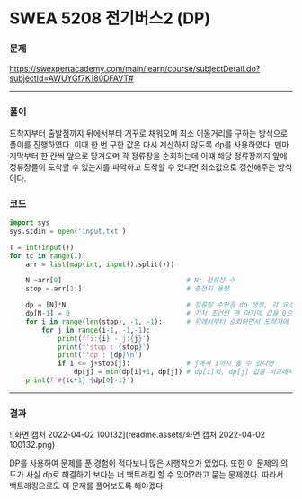 # SWEA 5208  전기버스2 (DP)



### 문제 

https://swexpertacademy.com/main/learn/course/subjectDetail.do?subjectId=AWUYGf7K180DFAVT#

<hr>




### 풀이

도착지부터 출발점까지 뒤에서부터 거꾸로 채워오며 최소 이동거리를 구하는 방식으로 풀이를 진행하였다. 이때 한 번 구한 값은 다시 계산하지 않도록 dp를 사용하였다. 맨마지막부터 한 칸씩 앞으로 당겨오며 각 정류장을 순회하는데 이떄 해당 정류장까지 앞에 정류장들이 도착할 수 있는지를 파악하고 도착할 수 있다면 최소값으로 갱신해주는 방식이다.

### 코드

```python
import sys
sys.stdin = open('input.txt')

T = int(input())
for tc in range(1):
    arr = list(map(int, input().split()))

    N =arr[0]                               # N: 정류장 수
    stop = arr[1:]                          # 충전지 용량

    dp = [N]*N                              # 정류장 수만큼 dp 생성, 각 요소는 나올 수 없는 큰 수인 N으로 초기화 0 < M < N
    dp[N-1] = 0                             # 기저 조건인 맨 마지막 값을 0으로 초기화
    for i in range(len(stop), -1, -1):      # 뒤에서부터 순회하면서 도착지에 도착할 수 있는 최소값으로 업데이트
        for j in range(i-1, -1,-1):
            print(f'i:{i} - j:{j}')
            print(f'stop : {stop}')
            print(f'dp : {dp}\n')
            if i <= j+stop[j]:              # j에서 i까지 올 수 있다면
                dp[j] = min(dp[i]+1, dp[j]) # dp[i]와, dp[j] 값을 비교해서 더 작은 값으로 초기화화
    print(f'#{tc+1} {dp[0]-1}')
```

<hr>




### 결과

![화면 캡처 2022-04-02 100132](readme.assets/화면 캡처 2022-04-02 100132.png)

DP를 사용하여 문제를 푼 경험이 적다보니 많은 시행착오가 있었다. 또한 이 문제의 의도가 사실 dp로 해결하기 보다는 너 백트래킹 할 수 있어?라고 묻는 문제였다. 따라서 백트래킹으로도 이 문제를 풀어보도록 해야겠다.